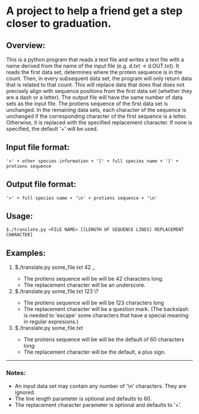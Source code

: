 # A project to help a friend get a step closer to graduation.
## Overview:
This is a python program that reads a text file and writes a text file with a name derived from the name of the input file (e.g. d.txt -> d.OUT.txt). It reads the first data set, determines where the protein sequence is in the count. Then, in every subsequent data set,  the program will only return data that is related to that count. This will replace data that does that does not precisely align with sequence positions from the first data set (whether they are a dash or a letter). The output file will have the same number of data sets  as the input file. The protiens sequence of the first data set is unchanged. In the remaining data sets, each character of the sequence is unchanged if the corresponding character of the first sequence is a letter. Otherwise, it is replaced with the specified replacement character. If none is specified, the default '+' will be used.

## Input file format:
    '>' + other species information + '[' + full species name + ']' + protiens sequence

## Output file format:
    '>' + full species name + '\n' + protiens sequence + '\n'

## Usage:
    $./translate.py <FILE NAME> [[LENGTH OF SEQUENCE LINES] REPLACEMENT CHARACTER]

## Examples:
<ol>
<li>$./translate.py some_file.txt 42 _</li>
<ul>
<li>The protiens sequence will be will be 42 characters long.</li>
<li>The replacement character will be an underscore.</li>
</ul>
<li>$./translate.py some_file.txt 123 \?</li>
<ul>
<li>The protiens sequence will be will be 123 characters long</li>
<li>The replacement character will be a question mark. (The backslash is needed to 'escape' some characters that have a special meaning in regular expresions.)</li>
</ul>
<li>$./translate.py some_file.txt</li>
<ul>
<li>The protiens sequence will be will be the default of 60 characters long</li>
<li>The replacement character will be the default, a plus sign.</li>
</ul>
</ol>


---
### Notes:
*   An input data set may contain any number of '\n' characters. They are ignored.
*   The line length parameter is optional and defaults to 60.
*   The replacement character parameter is optional and defaults to '+'.
